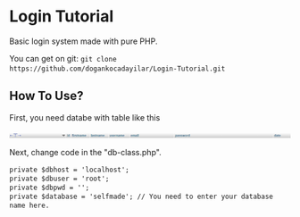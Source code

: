 # Login Tutorial
Basic login system made with pure PHP.

You can get on git: `git clone  https://github.com/dogankocadayilar/Login-Tutorial.git`

## How To Use?
First, you need databe with table like this

![Image](https://github.com/dogankocadayilar/Login-Tutorial/blob/main/img/table.png)

Next, change code in the "db-class.php".
```
private $dbhost = 'localhost';
private $dbuser = 'root'; 
private $dbpwd = '';
private $database = 'selfmade'; // You need to enter your database name here.
```
